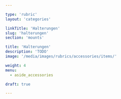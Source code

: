 ```yaml
---

type: 'rubric'
layout: 'categories'

linkTitle: 'Halterungen'
slug: 'halterungen'
section: 'mounts'

title: 'Halterungen'
description: 'TODO'
image: '/media/images/rubrics/accessories/items/'

weight: 4
menu:
  - aside_accessories  

draft: true

---
```

